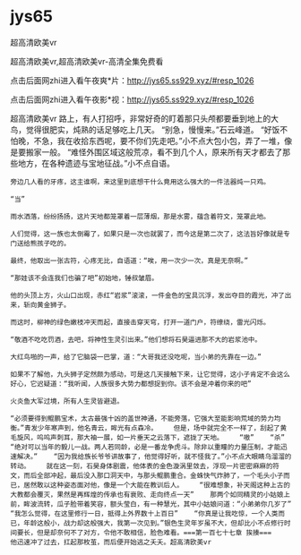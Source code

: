 # jys65
超高清欧美vr

超高清欧美vr,超高清欧美vr-高清全集免费看

点击后面网zhi进入看午夜爽*片：http://jys65.ss929.xyz/#resp_1026

点击后面网zhi进入看午夜影*视：http://jys65.ss929.xyz/#resp_1026

超高清欧美vr    路上，有人打招呼，非常好奇的盯着那只头颅都要垂到地上的大鸟，觉得很肥实，炖熟的话足够吃上几天。    “别急，慢慢来。”石云峰道。    “好饭不怕晚，不急，我在收拾东西呢，要不你们先走吧。”小不点大包小包，弄了一堆，像是要搬家一般。    “难怪外围区域这般荒凉，看不到几个人，原来所有天才都去了那些地方，在各种遗迹与宝地征战。”小不点自语。

    旁边几人看的牙疼，这主谁啊，来这里到底想干什么竟用这么强大的一件法器炖一只鸡。

    “当”

    雨水洒落，纷纷扬扬，这片天地都笼罩着一层薄烟，那是水雾，蕴含着符文，笼罩此地。

    人们觉得，这一族也太倒霉了，如果只是一次也就罢了，而今这是第二次了，这法旨好像就是专门送给熊孩子吃的。

    最终，他取出一张古符，心疼无比，自语道：“唉，用一次少一次，真是无奈啊。”

    “那娃该不会连我们也骗了吧”初始地，锤叔皱眉。

    他的头顶上方，火山口出现，赤红“岩浆”滚滚，一件金色的宝具沉浮，发出夺目的霞光，冲了出来，斩向黄金狮子。

    而这时，柳神的绿色嫩枝冲天而起，直接击穿天穹，打开一道门户，符缭绕，雷光闪烁。

    “敬酒不吃吃罚酒，去吧，将神性生灵引出来。”他们想将石昊逼进那不大的岩浆池中。

    大红鸟啪的一声，给了它脑袋一巴掌，道：“大哥我还没吃呢，当小弟的先靠在一边。”

    如果不了解他，九头狮子定然颇为感动，可是这几天接触下来，让它觉得，这小子肯定不会这么好心，它迟疑道：“我听闻，人族很多大势力都想捉到你。该不会是冲着你来的吧”

    火炎鱼大军过境，所有人生灵皆避退。

    “必须要得到鲲鹏宝术，太古最强十凶的盖世神通，不能旁落，它强大至能影响荒域的势力均衡。”青发少年寒声到，他名青云，眸光有点森冷。    但是，场中就完全不一样了，刮起了黄毛旋风，呜呜声刺耳，那大袖一展，如一片垂天之云落下，遮拢了天地。    “嗷”    “杀”    “绝对可以当年的毅儿一战。两人若同龄，必是一番龙争虎斗。除非以重瞳的力量压制，才能迅速解决。”    “因为我给族长爷爷讲故事了，他觉得好听，就不怪我了。”小不点大眼睛乌溜溜的转动。    就在这一刻，石昊身体剧震，他体表的金色漩涡里敛去，浮现一片密密麻麻的符文，而后全部冲起，最后没入那口洞天中，与那头鲲鹏重合。金蛛快气炸肺了，一个毛头小子而已，居然敢以这种姿态面对他，像是一个大能在教训后人。    “很难想象，补天阁这种上古的大教都会覆灭，果然是再辉煌的传承也有衰败、走向终点一天”    那两个如同精灵的小姑娘上前，眸波流转，瓜子脸带着笑容，额头莹白，有一种慧光，其中小姑娘问道：“小弟弟你几岁了”    “我怎么觉得，在这里修行一日，抵得上外界数十上百日”    “你真是让我吃惊，一个人类而已，年龄这般小，战力却这般强大，我第一次见到。”银色生灵年岁虽不大，但却比小不点修行时间要长，但是却奈何不了对方，令他不敢相信，脸色难看。===第一百七十七章 挨揍===    他迅速冲了过去，扛起那枚茧，而后便开始逃之夭夭。超高清欧美vr

